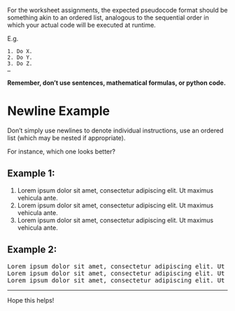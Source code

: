 For the worksheet assignments, the expected pseudocode format should be something akin to an ordered list, analogous to the sequential order in which your actual code will be executed at runtime. 

E.g.
```
1. Do X.
2. Do Y.
3. Do Z. 
… 
```

**Remember, don’t use sentences, mathematical formulas, or python code.**



# Newline Example

Don’t simply use newlines to denote individual instructions, use an ordered list (which may be nested if appropriate). 

For instance, which one looks better?

## Example 1:

<ol>
<li>Lorem ipsum dolor sit amet, consectetur adipiscing elit. Ut maximus vehicula ante.</li>
<li>Lorem ipsum dolor sit amet, consectetur adipiscing elit. Ut maximus vehicula ante.</li>
<li>Lorem ipsum dolor sit amet, consectetur adipiscing elit. Ut maximus vehicula ante.</li>
</ol>


## Example 2:

<pre>
Lorem ipsum dolor sit amet, consectetur adipiscing elit. Ut maximus vehicula ante.
Lorem ipsum dolor sit amet, consectetur adipiscing elit. Ut maximus vehicula ante.
Lorem ipsum dolor sit amet, consectetur adipiscing elit. Ut maximus vehicula ante.
</pre>

<hr/>



Hope this helps! 
